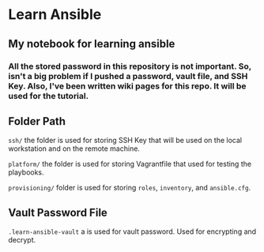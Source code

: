 # Learn Ansible
## My notebook for learning ansible

### All the stored password in this repository is not important. So, isn't a big problem if I pushed a password, vault file, and SSH Key. Also, I've been written wiki pages for this repo. It will be used for the tutorial.

## Folder Path
`ssh/` the folder is used for storing SSH Key that will be used on the local workstation and on the remote machine.

`platform/` the folder is used for storing Vagrantfile that used for testing the playbooks.

`provisioning/` folder is used for storing `roles`, `inventory`, and `ansible.cfg`.

## Vault Password File
`.learn-ansible-vault` a is used for vault password. Used for encrypting and decrypt.
